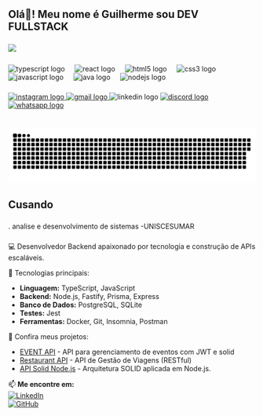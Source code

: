 <h2 align="left">Olá👋! Meu nome é Guilherme  sou DEV FULLSTACK</h2>

###

<div align="left">
  <img height="150" src="https://64.media.tumblr.com/1099e030589783942513e3f21ec26544/d7ecd417f5ee0c3a-99/s1280x1920/62e77694c5565408e148bb22c888449293b0e374.gifv"  />
</div>

###

<div align="left">
  <img src="https://cdn.jsdelivr.net/gh/devicons/devicon/icons/typescript/typescript-original.svg" height="30" alt="typescript logo"  />
  <img width="12" />
  <img src="https://cdn.jsdelivr.net/gh/devicons/devicon/icons/react/react-original.svg" height="30" alt="react logo"  />
  <img width="12" />
  <img src="https://cdn.jsdelivr.net/gh/devicons/devicon/icons/html5/html5-original.svg" height="30" alt="html5 logo"  />
  <img width="12" />
  <img src="https://cdn.jsdelivr.net/gh/devicons/devicon/icons/css3/css3-original.svg" height="30" alt="css3 logo"  />
  <img width="12" />
  <img src="https://cdn.jsdelivr.net/gh/devicons/devicon/icons/javascript/javascript-original.svg" height="30" alt="javascript logo"  />
  <img width="12" />
  <img src="https://cdn.jsdelivr.net/gh/devicons/devicon/icons/java/java-original.svg" height="30" alt="java logo"  />
  <img width="12" />
  <img src="https://cdn.jsdelivr.net/gh/devicons/devicon/icons/nodejs/nodejs-original.svg" height="30" alt="nodejs logo"  />
</div>

###

<div align="left">
  <a href="instagram.com/patinmcl" target="_blank">
    <img src="https://img.shields.io/static/v1?message=Instagram&logo=instagram&label=&color=E4405F&logoColor=white&labelColor=&style=for-the-badge" height="35" alt="instagram logo"  />
  </a>
  <a href="guilhermemcl1503@gmail.com" target="_blank">
    <img src="https://img.shields.io/static/v1?message=Gmail&logo=gmail&label=&color=D14836&logoColor=white&labelColor=&style=for-the-badge" height="35" alt="gmail logo"  />
  </a>
  <img src="https://img.shields.io/static/v1?message=LinkedIn&logo=linkedin&label=&color=0077B5&logoColor=white&labelColor=&style=for-the-badge" height="35" alt="linkedin logo"  />
  <a href="discord.gg/mcl_." target="_blank">
    <img src="https://img.shields.io/static/v1?message=Discord&logo=discord&label=&color=7289DA&logoColor=white&labelColor=&style=for-the-badge" height="35" alt="discord logo"  />
  </a>
  <a href="wa.me/5544991422858" target="_blank">
    <img src="https://img.shields.io/static/v1?message=Whatsapp&logo=whatsapp&label=&color=25D366&logoColor=white&labelColor=&style=for-the-badge" height="35" alt="whatsapp logo"  />
  </a>
</div>

###

<br clear="both">

<img src="https://raw.githubusercontent.com/GuilhermeMCL/GuilhermeMCL/output/snake.svg" alt="Snake animation" />

###

<h2 align="left"></h2>

###

<h2 align="left">Cusando</h2>

###
<p align="left">. analise e desenvolvimento de sistemas -UNISCESUMAR<br>

###
💻 Desenvolvedor Backend apaixonado por tecnologia e construção de APIs escaláveis.  

🔹 Tecnologias principais:  
- **Linguagem:** TypeScript, JavaScript  
- **Backend:** Node.js, Fastify, Prisma, Express  
- **Banco de Dados:** PostgreSQL, SQLite  
- **Testes:** Jest  
- **Ferramentas:** Docker, Git, Insomnia, Postman  

📌 Confira meus projetos:  
- [EVENT API](https://github.com/GuilhermeMCL/event-manager-api) - API para gerenciamento de eventos com JWT e solid
- [Restaurant API](https://github.com/GuilhermeMCL/API-TRAVEL-IA-MANAGER) - API de Gestão de Viagens (RESTful)
- [API Solid Node.js](https://github.com/GuilhermeMCL/03-api-solid-nodejs) - Arquitetura SOLID aplicada em Node.js.  

📫 **Me encontre em:**  
[![LinkedIn](https://img.shields.io/badge/LinkedIn-GuilhermeMCL-blue)](https://linkedin.com/in/guilhermemcl)  
[![GitHub](https://img.shields.io/badge/GitHub-GuilhermeMCL-black)](https://github.com/GuilhermeMCL)  
